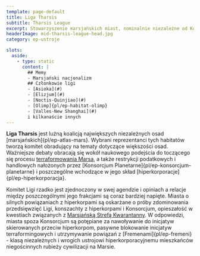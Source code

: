 ```yaml
---
template: page-default
title: Liga Tharsis
subtitle: Tharsis League
excerpt: Stowarzyszenie marsjańskich miast, nominalnie niezależne od Konsorcjum Planetarnego
headerImage: mid-tharsis-league-head.jpg
category: ep-ustroje

slots:
  aside:
    - type: static
      content: |
        ## Memy
        - Marsjański nacjonalizm
        ## Członkowie ligi 
        - [Asioka](#)
        - [Elizjum](#)
        - [Noctis-Quinjiao](#)
        - [Olimp]{pl/ep-habitat-olimp}
        - [Valles-New Shanghai](#) 
        i kilkanaście innych
---
```

**Liga Tharsis** jest luźną koalicją największych niezależnych osad [marsjańskich]{pl/ep-atlas-mars}. Wybrani reprezentanci tych habitatów tworzą komitet obradujący na tematy dotyczące większości osad. Ważniejsze debaty obracają się wokół naukowego podejścia do toczącego się procesu [terraformowania Marsa](http://en.wikipedia.org/wiki/Terraforming_of_Mars), a także restrykcji podatkowych i handlowych nałożonych przez [Konsorcjum Planetarne]{pl/ep-konsorcjum-planetarne} i poszczególne wchodzące w jego skład [hiperkorporacje]{pl/ep-hiperkorporacja}.

Komitet Ligi rzadko jest zjednoczony w swej agendzie i opiniach a relacje między poszczególnymi jego frakcjami są coraz bardziej napięte. Miasta o silnych powiązaniach z hiperkorpami są oskarżane o próby zdominowania przedsięwzięć Ligi, konszachty z hiperkorpami i Konsorcjum, opieszałość w kwestiach związanych z [Marsjańską Strefą Kwarantanny](#). W odpowiedzi, miasta spoza Konsorcjum są potępiane za nawoływanie do inicjatyw skierowanych przeciw hiperkorpom, pasywne blokowanie inicjatyw terraformingowych i utrzymywanie powiązań z [Fremenami]{pl/ep-fremeni} - klasą niezależnych i wrogich ustrojowi hiperkorporacyjnemu mieszkańców niegościnnych rubieży cywilizacji na Marsie.
